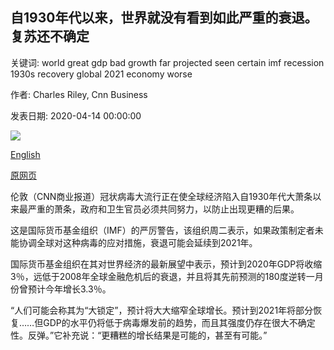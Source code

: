 ## 自1930年代以来，世界就没有看到如此严重的衰退。复苏还不确定

关键词: world great gdp bad growth far projected seen certain imf recession 1930s recovery global 2021 economy worse

作者: Charles Riley, Cnn Business

发表日期: 2020-04-14 00:00:00

![](https://cdn.cnn.com/cnnnext/dam/assets/200414053002-02-italy-coronavirus-economic-recession-restricted-super-tease.jpg)

[English](The%20world%20hasn%27t%20seen%20a%20recession%20this%20bad%20since%20the%201930s.%20The%20recovery%20is%20far%20from%20certain.md)

[原网页](https://edition.cnn.com/2020/04/14/business/imf-world-economic-outlook/index.html)

伦敦（CNN商业报道）冠状病毒大流行正在使全球经济陷入自1930年代大萧条以来最严重的萧条，政府和卫生官员必须共同努力，以防止出现更糟的后果。

这是国际货币基金组织（IMF）的严厉警告，该组织周二表示，如果政策制定者未能协调全球对这种病毒的应对措施，衰退可能会延续到2021年。

国际货币基金组织在其对世界经济的最新展望中表示，预计到2020年GDP将收缩3％，远低于2008年全球金融危机后的衰退，并且将其先前预测的180度逆转一月份曾预计今年增长3.3％。

“人们可能会称其为“大锁定”，预计将大大缩窄全球增长。预计到2021年将部分恢复……但GDP的水平仍将低于病毒爆发前的趋势，而且其强度仍存在很大不确定性。反弹。”它补充说：“更糟糕的增长结果是可能的，甚至有可能。”